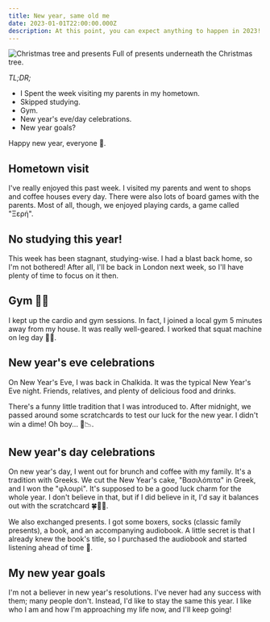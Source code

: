 ```yaml
---
title: New year, same old me
date: 2023-01-01T22:00:00.000Z
description: At this point, you can expect anything to happen in 2023!
---
```

![Christmas tree and presents](presents.jpg)
<span class="caption">Full of presents underneath the Christmas tree.</span>

_TL;DR;_

* I Spent the week visiting my parents in my hometown.
* Skipped studying.
* Gym.
* New year's eve/day celebrations.
* New year goals?

Happy new year, everyone 🎇.

## Hometown visit

I've really enjoyed this past week. I visited my parents and went to shops and coffee houses every day. There were also lots of board games with the parents. Most of all, though, we enjoyed playing cards, a game called "Ξερή".

## No studying this year!

This week has been stagnant, studying-wise. I had a blast back home, so I'm not bothered! After all, I'll be back in London next week, so I'll have plenty of time to focus on it then.

## Gym 🏋🏻

I kept up the cardio and gym sessions. In fact, I joined a local gym 5 minutes away from my house. It was really well-geared. I worked that squat machine on leg day 🦵🏻.

## New year's eve celebrations

On New Year's Eve, I was back in Chalkida. It was the typical New Year's Eve night. Friends, relatives, and plenty of delicious food and drinks.

There's a funny little tradition that I was introduced to. After midnight, we passed around some scratchcards to test our luck for the new year. I didn't win a dime! Oh boy... 🎲📉.

## New year's day celebrations

On new year's day, I went out for brunch and coffee with my family. It's a tradition with Greeks. We cut the New Year's cake, "Βασιλόπιτα" in Greek, and I won the "φλουρί". It's supposed to be a good luck charm for the whole year. I don't believe in that, but if I did believe in it, I'd say it balances out with the scratchcard 🍀😮‍💨.

We also exchanged presents. I got some boxers, socks (classic family presents), a book, and an accompanying audiobook. A little secret is that I already knew the book's title, so I purchased the audiobook and started listening ahead of time 🤫.

## My new year goals

I'm not a believer in new year's resolutions. I've never had any success with them; many people don't. Instead, I'd like to stay the same this year. I like who I am and how I'm approaching my life now, and I'll keep going!
